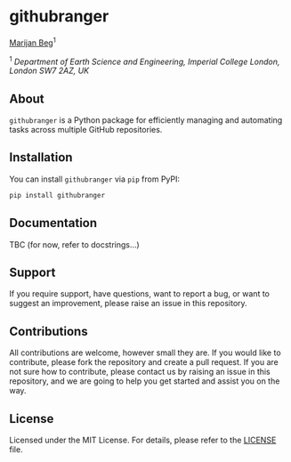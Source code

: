 # githubranger
[Marijan Beg](https://github.com/marijanbeg)<sup>1</sup>

<sup>1</sup> *Department of Earth Science and Engineering, Imperial College London, London SW7 2AZ, UK*  

## About

`githubranger` is a Python package for efficiently managing and automating tasks across multiple GitHub repositories.

## Installation

You can install `githubranger` via `pip` from PyPI:

```bash
pip install githubranger
```

## Documentation

TBC (for now, refer to docstrings...)

## Support

If you require support, have questions, want to report a bug, or want to suggest an improvement, please raise an issue in this repository.

## Contributions

All contributions are welcome, however small they are. If you would like to contribute, please fork the repository and create a pull request. If you are not sure how to contribute, please contact us by raising an issue in this repository, and we are going to help you get started and assist you on the way.

## License

Licensed under the MIT License. For details, please refer to the [LICENSE](LICENSE) file.